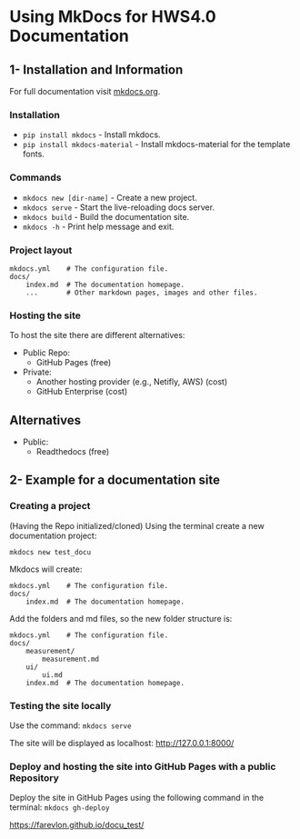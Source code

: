 # Using MkDocs for HWS4.0 Documentation


## 1- Installation and Information

For full documentation visit [mkdocs.org](https://www.mkdocs.org).

### Installation

* `pip install mkdocs` - Install mkdocs. 
* `pip install mkdocs-material` - Install mkdocs-material for the template fonts. 


### Commands

* `mkdocs new [dir-name]` - Create a new project.
* `mkdocs serve` - Start the live-reloading docs server.
* `mkdocs build` - Build the documentation site.
* `mkdocs -h` - Print help message and exit.

### Project layout

    mkdocs.yml    # The configuration file.
    docs/
        index.md  # The documentation homepage.
        ...       # Other markdown pages, images and other files.

### Hosting the site

To host the site there are different alternatives:

* Public Repo: 
    * GitHub Pages (free)  
* Private: 
    * Another hosting provider (e.g., Netifly, AWS) (cost)
    * GitHub Enterprise (cost)

## Alternatives

* Public: 
    * Readthedocs (free)
    


## 2- Example for a documentation site

### Creating a project 

(Having the Repo initialized/cloned)
Using the terminal create a new documentation project:

`mkdocs new test_docu`



Mkdocs will create: 

    mkdocs.yml    # The configuration file.
    docs/
        index.md  # The documentation homepage.

Add the folders and md files, so the new folder structure is:

    mkdocs.yml    # The configuration file.
    docs/
        measurement/
            measurement.md
        ui/
            ui.md
        index.md  # The documentation homepage.

### Testing the site locally 

Use the command:
`mkdocs serve`

The site will be displayed as localhost: http://127.0.0.1:8000/

### Deploy and hosting the site into GitHub Pages with a public Repository
Deploy the site in GitHub Pages using the following command in the terminal:
`mkdocs gh-deploy`

https://farevlon.github.io/docu_test/


